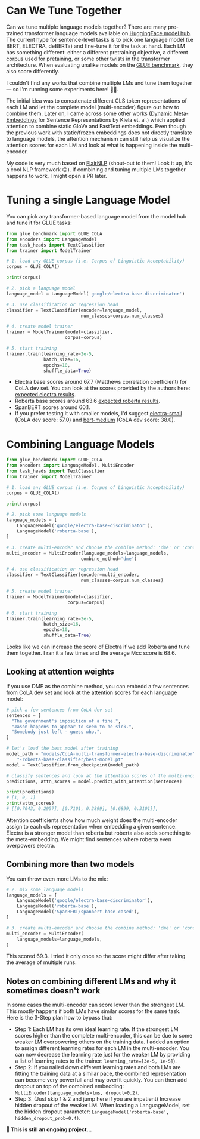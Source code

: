 # Can We Tune Together

Can we tune multiple language models together? There are many pre-trained transformer language models available on [HuggingFace model hub](https://huggingface.co/models). The current hype for sentence-level tasks is to pick one language model (i.e BERT, ELECTRA, deBERTa) and fine-tune it for the task at hand. Each LM has something different: either a different pretraining objective, a different corpus used for pretaining, or some other twists in the transformer architecture. When evaluating unalike models on the [GLUE benchmark](https://gluebenchmark.com/), they also score differently.

I couldn't find any works that combine multiple LMs and tune them together — so I'm running some experiments here! 🤷‍♂️. 

The initial idea was to concatenate different CLS token representations of each LM and let the complete model (multi-encoder) figure out how to combine them. Later on, I came across some other works ([Dynamic Meta-Embeddings](https://arxiv.org/abs/1804.07983) for Sentence Representations by Kiela et. al.) which applied attention to combine static GloVe and FastText embeddings. Even though the previous work with static/frozen embeddings does not directly translate to language models, the attention mechanism can still help us visualize the attention scores for each LM and look at what is happening inside the multi-encoder.

My code is very much based on [FlairNLP](https://github.com/flairNLP/flair) (shout-out to them! Look it up, it's a cool NLP framework 🙃). If combining and tuning multiple LMs together happens to work, I might open a PR later.


# Tuning a single Language Model

You can pick any transformer-based language model from the model hub and tune it for GLUE tasks:

```python
from glue_benchmark import GLUE_COLA
from encoders import LanguageModel
from task_heads import TextClassifier
from trainer import ModelTrainer

# 1. load any GLUE corpus (i.e. Corpus of Linguistic Acceptability)
corpus = GLUE_COLA()

print(corpus)

# 2. pick a language model
language_model = LanguageModel('google/electra-base-discriminator')

# 3. use classification or regression head
classifier = TextClassifier(encoder=language_model,
                            num_classes=corpus.num_classes)

# 4. create model trainer
trainer = ModelTrainer(model=classifier,
                      corpus=corpus)

# 5. start training
trainer.train(learning_rate=2e-5,
              batch_size=16,
              epochs=10,
              shuffle_data=True)
```

- Electra base scores around 67.7 (Matthews correlation coefficient) for CoLA dev set. You can look at the scores provided by the authors here: [expected electra results](https://github.com/google-research/electra).
- Roberta base scores around 63.6 [expected roberta results](https://github.com/pytorch/fairseq/tree/master/examples/roberta).
- SpanBERT scores around 60.1.
- If you prefer testing it with smaller models, I'd suggest [electra-small](https://huggingface.co/prajjwal1/bert-medium) (CoLA dev score: 57.0) and [bert-medium](https://huggingface.co/google/electra-small-discriminator) (CoLA dev score: 38.0).

# Combining Language Models

```python
from glue_benchmark import GLUE_COLA
from encoders import LanguageModel, MultiEncoder
from task_heads import TextClassifier
from trainer import ModelTrainer

# 1. load any GLUE corpus (i.e. Corpus of Linguistic Acceptability)
corpus = GLUE_COLA()

print(corpus)

# 2. pick some language models
language_models = [
    LanguageModel('google/electra-base-discriminator'),
    LanguageModel('roberta-base'),
]

# 3. create multi-encoder and choose the combine method: 'dme' or 'concat'
multi_encoder = MultiEncoder(language_models=language_models,
                            combine_method='dme')

# 4. use classification or regression head
classifier = TextClassifier(encoder=multi_encoder,
                            num_classes=corpus.num_classes)

# 5. create model trainer
trainer = ModelTrainer(model=classifier,
                       corpus=corpus)

# 6. start training
trainer.train(learning_rate=2e-5,
              batch_size=16,
              epochs=10,
              shuffle_data=True)
```

Looks like we can increase the score of Electra if we add Roberta and tune them together. I ran it a few times and the average Mcc score is 68.6.

## Looking at attention weights

If you use DME as the combine method, you can embedd a few sentences from CoLA dev set and look at the attention scores for each language model:

```python
# pick a few sentences from CoLA dev set
sentences = [
  "The government's imposition of a fine.",
  "Jason happens to appear to seem to be sick.",
  "Somebody just left - guess who.",
]

# let's load the best model after training
model_path = "models/CoLA-multi-transformer-electra-base-discriminator" \
    "-roberta-base-classifier/best-model.pt"
model = TextClassifier.from_checkpoint(model_path)

# classify sentences and look at the attention scores of the multi-encoder
predictions, attn_scores = model.predict_with_attention(sentences)

print(predictions)
# [1, 0, 1]
print(attn_scores)
# [[0.7043, 0.2957], [0.7101, 0.2899], [0.6899, 0.3101]],

```

Attention coefficients show how much weight does the multi-encoder assign to each cls representation when embedding a given sentence. Electra is a stronger model than roberta but roberta also adds something to the meta-embedding. We might find sentences where roberta even overpowers electra.


## Combining more than two models

You can throw even more LMs to the mix:

```python
# 2. mix some language models
language_models = [
    LanguageModel('google/electra-base-discriminator'),
    LanguageModel('roberta-base'),
    LanguageModel('SpanBERT/spanbert-base-cased'),
]

# 3. create multi-encoder and choose the combine method: 'dme' or 'concat'
multi_encoder = MultiEncoder(
    language_models=language_models,
)
```

This scored 69.3. I tried it only once so the score might differ after taking the average of multiple runs.

## Notes on combining different LMs and why it sometimes doesn't work

In some cases the multi-encoder can score lower than the strongest LM. This mostly happens if both LMs have similar scores for the same task. Here is the 3-Step plan how to bypass that:

- Step 1: Each LM has its own ideal learning rate. If the strongest LM scores higher than the complete multi-encoder, this can be due to some weaker LM overpowering others on the training data. I added an option to assign different learning rates for each LM in the multi-encoder. You can now decrease the learning rate just for the weaker LM by providing a list of learning rates to the trainer: `learning_rate=[3e-5, 1e-5]`).
- Step 2: If you nailed down different learning rates and both LMs are fitting the training data at a similar pace, the combined representation can become very powerfull and may overfit quickly. You can then add dropout on top of the combined embedding: `MultiEncoder(language_models=lms, dropout=0.2)`.
- Step 3: (Just skip 1 & 2 and jump here if you are impatient) Increase hidden dropout of the  weaker LM. When loading a LanguageModel, set the hidden dropout parameter: `LanguageModel('roberta-base', hidden_dropout_prob=0.4)`.

__🔁 This is still an ongoing project...__


